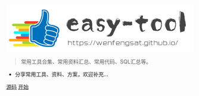 ![logo](/docs/images/icon.png)

> 常用工具合集、常用资料汇总、常用代码、SQL汇总等。

* 分享常用工具、资料、方案，欢迎补充...

[源码](https://github.com/wenfengSAT/easy-tool)
[开始](docs/README)